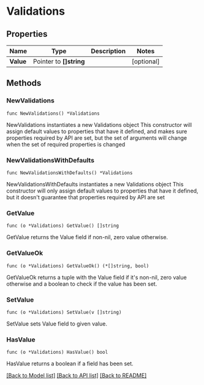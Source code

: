 # Validations

## Properties

Name | Type | Description | Notes
------------ | ------------- | ------------- | -------------
**Value** | Pointer to **[]string** |  | [optional] 

## Methods

### NewValidations

`func NewValidations() *Validations`

NewValidations instantiates a new Validations object
This constructor will assign default values to properties that have it defined,
and makes sure properties required by API are set, but the set of arguments
will change when the set of required properties is changed

### NewValidationsWithDefaults

`func NewValidationsWithDefaults() *Validations`

NewValidationsWithDefaults instantiates a new Validations object
This constructor will only assign default values to properties that have it defined,
but it doesn't guarantee that properties required by API are set

### GetValue

`func (o *Validations) GetValue() []string`

GetValue returns the Value field if non-nil, zero value otherwise.

### GetValueOk

`func (o *Validations) GetValueOk() (*[]string, bool)`

GetValueOk returns a tuple with the Value field if it's non-nil, zero value otherwise
and a boolean to check if the value has been set.

### SetValue

`func (o *Validations) SetValue(v []string)`

SetValue sets Value field to given value.

### HasValue

`func (o *Validations) HasValue() bool`

HasValue returns a boolean if a field has been set.


[[Back to Model list]](../README.md#documentation-for-models) [[Back to API list]](../README.md#documentation-for-api-endpoints) [[Back to README]](../README.md)


